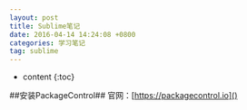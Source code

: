 ```yaml
---
layout: post
title: Sublime笔记
date: 2016-04-14 14:24:08 +0800
categories: 学习笔记
tag: sublime
---
```


* content
{:toc}


##安装PackageControl##
官网：[https://packagecontrol.io]()
